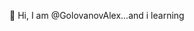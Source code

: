 👋 Hi, I am @GolovanovAlex...and i learning


<!---
GolovanovAlex/GolovanovAlex is a ✨ special ✨ repository because its `README.md` (this file) appears on your GitHub profile.
You can click the Preview link to take a look at your changes.
--->
